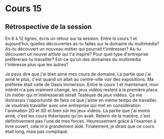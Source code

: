 # Cours 15
## Rétrospective de la session

En 8 à 12 lignes, écris un retour sur ta session. Entre le cours 1 et aujourd'hui, quelles découvertes as-tu faites sur le domaine du multimédia? As-tu découvert un nouveau métier qui pourrait t'intéresser? As-tu découvert un nouvel artiste qui t'a inspiré? Pour quel type d'entreprise préférerais-tu travailler? Est-ce qu'un des domaines du multimédia t'intéresse plus que les autres? 

Je peux dire que j'ai bien aimé mes cours de domaine. La partie que j'ai aimé le plus, c'est quand on allait au centre-ville voir des expositions. Ma préférée était celle de Oasis Immersion. Entre le cours 1 et maintenant, mon intérêt n'a pas vraiment changé, les jeux vidéos restent à la première place. Un métier qui m'intéresserait serait Testeuse de jeux vidéos. Ça me donnerais l'opportunité de faire ce que j'aime en même temps de travailler. Je voudrais travailler avec une entreprise qui met en considération l'animation 2D et 3D et bien sûr les jeux vidéos. La partie que j'ai moins aimé, c'est les cours théoriques qu'on avait. Retenir de la matière, c'est définitivement pas l'une de mes forces. Heureusement grâce à l'examen à livre ouvert, cela m'a grandement aidé. Finalement, je dirais que ce cours était long, mais pas compliqué.
